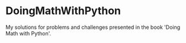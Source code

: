 # DoingMathWithPython
My solutions for problems and challenges presented in the book 'Doing Math with Python'.
